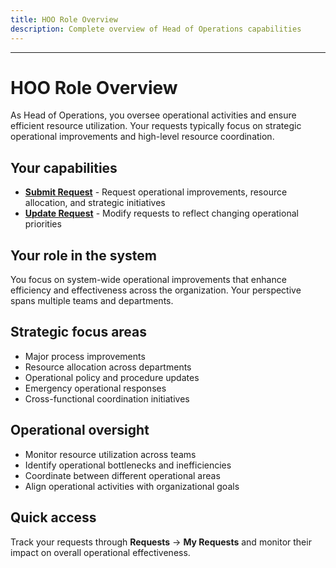 ```yaml
---
title: HOO Role Overview
description: Complete overview of Head of Operations capabilities
---
```


---

# HOO Role Overview

As Head of Operations, you oversee operational activities and ensure efficient resource utilization. Your requests typically focus on strategic operational improvements and high-level resource coordination.

## Your capabilities

- **[Submit Request](./submit-request)** - Request operational improvements, resource allocation, and strategic initiatives
- **[Update Request](./update-request)** - Modify requests to reflect changing operational priorities

## Your role in the system

You focus on system-wide operational improvements that enhance efficiency and effectiveness across the organization. Your perspective spans multiple teams and departments.

## Strategic focus areas

- Major process improvements
- Resource allocation across departments
- Operational policy and procedure updates
- Emergency operational responses
- Cross-functional coordination initiatives

## Operational oversight

- Monitor resource utilization across teams
- Identify operational bottlenecks and inefficiencies
- Coordinate between different operational areas
- Align operational activities with organizational goals

## Quick access

Track your requests through **Requests** → **My Requests** and monitor their impact on overall operational effectiveness.
